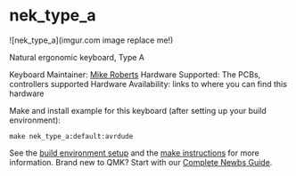 # nek_type_a

![nek_type_a](imgur.com image replace me!)

Natural ergonomic keyboard, Type A

Keyboard Maintainer: [Mike Roberts](https://github.com/ecopoesis)
Hardware Supported: The PCBs, controllers supported
Hardware Availability: links to where you can find this hardware

Make and install example for this keyboard (after setting up your build environment):


```
make nek_type_a:default:avrdude
```

See the [build environment setup](https://docs.qmk.fm/#/getting_started_build_tools) and the [make instructions](https://docs.qmk.fm/#/getting_started_make_guide) for more information. Brand new to QMK? Start with our [Complete Newbs Guide](https://docs.qmk.fm/#/newbs).
